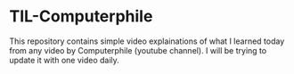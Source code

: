 # TIL-Computerphile

This repository contains simple video explainations of what I learned today from any video by Computerphile (youtube channel). I will be trying to update it with one video daily.

